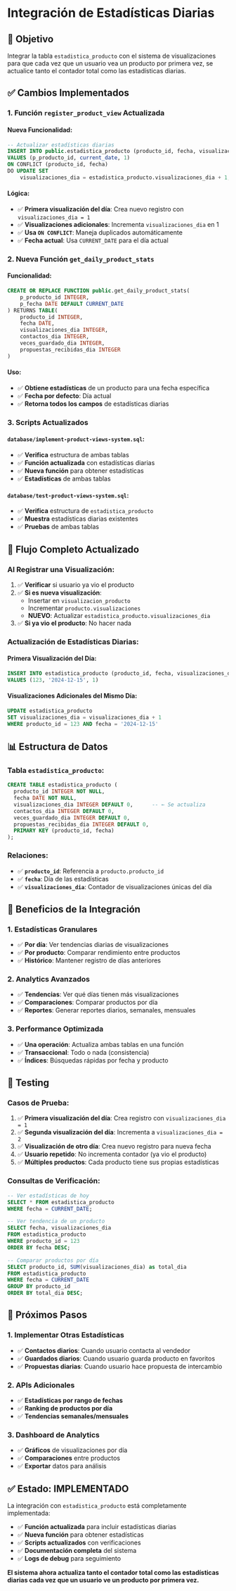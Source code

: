 # Integración de Estadísticas Diarias

## 🎯 Objetivo
Integrar la tabla `estadistica_producto` con el sistema de visualizaciones para que cada vez que un usuario vea un producto por primera vez, se actualice tanto el contador total como las estadísticas diarias.

## ✅ Cambios Implementados

### **1. Función `register_product_view` Actualizada**

#### **Nueva Funcionalidad:**
```sql
-- Actualizar estadísticas diarias
INSERT INTO public.estadistica_producto (producto_id, fecha, visualizaciones_dia)
VALUES (p_producto_id, current_date, 1)
ON CONFLICT (producto_id, fecha) 
DO UPDATE SET 
    visualizaciones_dia = estadistica_producto.visualizaciones_dia + 1;
```

#### **Lógica:**
- ✅ **Primera visualización del día**: Crea nuevo registro con `visualizaciones_dia = 1`
- ✅ **Visualizaciones adicionales**: Incrementa `visualizaciones_dia` en 1
- ✅ **Usa `ON CONFLICT`**: Maneja duplicados automáticamente
- ✅ **Fecha actual**: Usa `CURRENT_DATE` para el día actual

### **2. Nueva Función `get_daily_product_stats`**

#### **Funcionalidad:**
```sql
CREATE OR REPLACE FUNCTION public.get_daily_product_stats(
    p_producto_id INTEGER,
    p_fecha DATE DEFAULT CURRENT_DATE
) RETURNS TABLE(
    producto_id INTEGER,
    fecha DATE,
    visualizaciones_dia INTEGER,
    contactos_dia INTEGER,
    veces_guardado_dia INTEGER,
    propuestas_recibidas_dia INTEGER
)
```

#### **Uso:**
- ✅ **Obtiene estadísticas** de un producto para una fecha específica
- ✅ **Fecha por defecto**: Día actual
- ✅ **Retorna todos los campos** de estadísticas diarias

### **3. Scripts Actualizados**

#### **`database/implement-product-views-system.sql`:**
- ✅ **Verifica** estructura de ambas tablas
- ✅ **Función actualizada** con estadísticas diarias
- ✅ **Nueva función** para obtener estadísticas
- ✅ **Estadísticas** de ambas tablas

#### **`database/test-product-views-system.sql`:**
- ✅ **Verifica** estructura de `estadistica_producto`
- ✅ **Muestra** estadísticas diarias existentes
- ✅ **Pruebas** de ambas tablas

## 🔄 Flujo Completo Actualizado

### **Al Registrar una Visualización:**

1. ✅ **Verificar** si usuario ya vio el producto
2. ✅ **Si es nueva visualización**:
   - Insertar en `visualizacion_producto`
   - Incrementar `producto.visualizaciones`
   - **NUEVO**: Actualizar `estadistica_producto.visualizaciones_dia`
3. ✅ **Si ya vio el producto**: No hacer nada

### **Actualización de Estadísticas Diarias:**

#### **Primera Visualización del Día:**
```sql
INSERT INTO estadistica_producto (producto_id, fecha, visualizaciones_dia)
VALUES (123, '2024-12-15', 1)
```

#### **Visualizaciones Adicionales del Mismo Día:**
```sql
UPDATE estadistica_producto 
SET visualizaciones_dia = visualizaciones_dia + 1
WHERE producto_id = 123 AND fecha = '2024-12-15'
```

## 📊 Estructura de Datos

### **Tabla `estadistica_producto`:**
```sql
CREATE TABLE estadistica_producto (
  producto_id INTEGER NOT NULL,
  fecha DATE NOT NULL,
  visualizaciones_dia INTEGER DEFAULT 0,      -- ← Se actualiza
  contactos_dia INTEGER DEFAULT 0,
  veces_guardado_dia INTEGER DEFAULT 0,
  propuestas_recibidas_dia INTEGER DEFAULT 0,
  PRIMARY KEY (producto_id, fecha)
);
```

### **Relaciones:**
- ✅ **`producto_id`**: Referencia a `producto.producto_id`
- ✅ **`fecha`**: Día de las estadísticas
- ✅ **`visualizaciones_dia`**: Contador de visualizaciones únicas del día

## 🎨 Beneficios de la Integración

### **1. Estadísticas Granulares**
- ✅ **Por día**: Ver tendencias diarias de visualizaciones
- ✅ **Por producto**: Comparar rendimiento entre productos
- ✅ **Histórico**: Mantener registro de días anteriores

### **2. Analytics Avanzados**
- ✅ **Tendencias**: Ver qué días tienen más visualizaciones
- ✅ **Comparaciones**: Comparar productos por día
- ✅ **Reportes**: Generar reportes diarios, semanales, mensuales

### **3. Performance Optimizada**
- ✅ **Una operación**: Actualiza ambas tablas en una función
- ✅ **Transaccional**: Todo o nada (consistencia)
- ✅ **Índices**: Búsquedas rápidas por fecha y producto

## 🧪 Testing

### **Casos de Prueba:**
1. ✅ **Primera visualización del día**: Crea registro con `visualizaciones_dia = 1`
2. ✅ **Segunda visualización del día**: Incrementa a `visualizaciones_dia = 2`
3. ✅ **Visualización de otro día**: Crea nuevo registro para nueva fecha
4. ✅ **Usuario repetido**: No incrementa contador (ya vio el producto)
5. ✅ **Múltiples productos**: Cada producto tiene sus propias estadísticas

### **Consultas de Verificación:**
```sql
-- Ver estadísticas de hoy
SELECT * FROM estadistica_producto 
WHERE fecha = CURRENT_DATE;

-- Ver tendencia de un producto
SELECT fecha, visualizaciones_dia 
FROM estadistica_producto 
WHERE producto_id = 123 
ORDER BY fecha DESC;

-- Comparar productos por día
SELECT producto_id, SUM(visualizaciones_dia) as total_dia
FROM estadistica_producto 
WHERE fecha = CURRENT_DATE
GROUP BY producto_id
ORDER BY total_dia DESC;
```

## 🚀 Próximos Pasos

### **1. Implementar Otras Estadísticas**
- ✅ **Contactos diarios**: Cuando usuario contacta al vendedor
- ✅ **Guardados diarios**: Cuando usuario guarda producto en favoritos
- ✅ **Propuestas diarias**: Cuando usuario hace propuesta de intercambio

### **2. APIs Adicionales**
- ✅ **Estadísticas por rango de fechas**
- ✅ **Ranking de productos por día**
- ✅ **Tendencias semanales/mensuales**

### **3. Dashboard de Analytics**
- ✅ **Gráficos** de visualizaciones por día
- ✅ **Comparaciones** entre productos
- ✅ **Exportar** datos para análisis

## ✅ Estado: IMPLEMENTADO

La integración con `estadistica_producto` está completamente implementada:

- ✅ **Función actualizada** para incluir estadísticas diarias
- ✅ **Nueva función** para obtener estadísticas
- ✅ **Scripts actualizados** con verificaciones
- ✅ **Documentación completa** del sistema
- ✅ **Logs de debug** para seguimiento

**El sistema ahora actualiza tanto el contador total como las estadísticas diarias cada vez que un usuario ve un producto por primera vez.**
